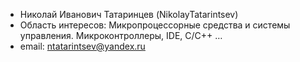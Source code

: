- Николай Иванович Татаринцев (NikolayTatarintsev)
- Область интересов: Микропроцессорные средства и системы управления. Микроконтроллеры, IDE, C/C++ … 
- email: ntatarintsev@yandex.ru


<!---
NikolayTatarintsev/NikolayTatarintsev is a ✨ special ✨ repository because its `README.md` (this file) appears on your GitHub profile.
You can click the Preview link to take a look at your changes.
--->
